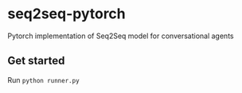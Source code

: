 # seq2seq-pytorch
Pytorch implementation of Seq2Seq model for conversational agents

## Get started
Run `python runner.py`
